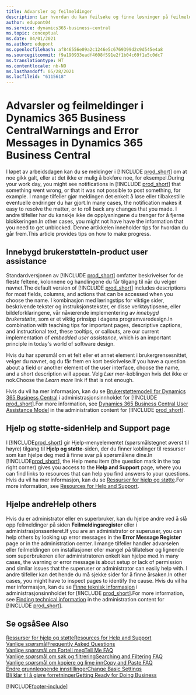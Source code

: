 ```yaml
---
title: Advarsler og feilmeldinger
description: Lær hvordan du kan feilsøke og finne løsninger på feilmeldinger når du arbeider i Business Central.
author: edupont04
ms.service: dynamics365-business-central
ms.topic: conceptual
ms.date: 04/01/2021
ms.author: edupont
ms.openlocfilehash: af846556e09a2c1246e5c6769399d2c9d545e4a8
ms.sourcegitcommit: f9a190933eadf4608f591e2f1b04c69f1e5c0dc7
ms.translationtype: HT
ms.contentlocale: nb-NO
ms.lasthandoff: 05/28/2021
ms.locfileid: "6115618"
---
```

# <a name="warnings-and-error-messages-in-dynamics-365-business-central"></a><span data-ttu-id="da9e1-103">Advarsler og feilmeldinger i Dynamics 365 Business Central</span><span class="sxs-lookup"><span data-stu-id="da9e1-103">Warnings and Error Messages in Dynamics 365 Business Central</span></span>

<span data-ttu-id="da9e1-104">I løpet av arbeidsdagen kan du se meldinger i [!INCLUDE [prod_short](includes/prod_short.md)] om at noe gikk galt, eller at det ikke er mulig å bokføre noe, for eksempel.</span><span class="sxs-lookup"><span data-stu-id="da9e1-104">During your work day, you might see notifications in [!INCLUDE [prod_short](includes/prod_short.md)] that something went wrong, or that it was not possible to post something, for example.</span></span> <span data-ttu-id="da9e1-105">I mange tilfeller gjør meldingen det enkelt å løse eller tilbakestille eventuelle endringer du har gjort.</span><span class="sxs-lookup"><span data-stu-id="da9e1-105">In many cases, the notification makes it easy to resolve the matter, or to roll back any changes that you made.</span></span> <span data-ttu-id="da9e1-106">I andre tilfeller har du kanskje ikke de opplysningene du trenger for å fjerne blokkeringen.</span><span class="sxs-lookup"><span data-stu-id="da9e1-106">In other cases, you might not have have the information that you need to get unblocked.</span></span> <span data-ttu-id="da9e1-107">Denne artikkelen inneholder tips for hvordan du går frem.</span><span class="sxs-lookup"><span data-stu-id="da9e1-107">This article provides tips on how to make progress.</span></span>  

## <a name="in-product-user-assistance"></a><span data-ttu-id="da9e1-108">Innebygd brukerstøtte</span><span class="sxs-lookup"><span data-stu-id="da9e1-108">In-product user assistance</span></span>

<span data-ttu-id="da9e1-109">Standardversjonen av [!INCLUDE [prod_short](includes/prod_short.md)] omfatter beskrivelser for de fleste feltene, kolonnene og handlingene du får tilgang til når du velger navnet.</span><span class="sxs-lookup"><span data-stu-id="da9e1-109">The default version of [!INCLUDE [prod_short](includes/prod_short.md)] includes descriptions for most fields, columns, and actions that can be accessed when you choose the name.</span></span> <span data-ttu-id="da9e1-110">I kombinasjon med læringstips for viktige sider, beskrivende tekster og instruksjonstekster, er disse verktøytipsene, eller bildeforklaringene, vår nåværende implementering av *innebygd brukerstøtte*, som er et viktig prinsipp i dagens programvaredesign.</span><span class="sxs-lookup"><span data-stu-id="da9e1-110">In combination with teaching tips for important pages, descriptive captions, and instructional text, these tooltips, or callouts, are our current implementation of *embedded user assistance*, which is an important principle in today's world of software design.</span></span>  

<span data-ttu-id="da9e1-111">Hvis du har spørsmål om et felt eller et annet element i brukergrensesnittet, velger du navnet, og du får frem en kort beskrivelse.</span><span class="sxs-lookup"><span data-stu-id="da9e1-111">If you have a question about a field or another element of the user interface, choose the name, and a short description will appear.</span></span> <span data-ttu-id="da9e1-112">Velg *Lær mer*-koblingen hvis det ikke er nok.</span><span class="sxs-lookup"><span data-stu-id="da9e1-112">Choose the *Learn more* link if that is not enough.</span></span>  

<span data-ttu-id="da9e1-113">Hvis du vil ha mer informasjon, kan du se [Brukerstøttemodell for Dynamics 365 Business Central](/dynamics365/business-central/dev-itpro/user-assistance) i administrasjonsinnholdet for [!INCLUDE [prod_short](includes/prod_short.md)].</span><span class="sxs-lookup"><span data-stu-id="da9e1-113">For more information, see [Dynamics 365 Business Central User Assistance Model](/dynamics365/business-central/dev-itpro/user-assistance) in the administration content for [!INCLUDE [prod_short](includes/prod_short.md)].</span></span>  

## <a name="help-and-support-page"></a><span data-ttu-id="da9e1-114">Hjelp og støtte-siden</span><span class="sxs-lookup"><span data-stu-id="da9e1-114">Help and Support page</span></span>

<span data-ttu-id="da9e1-115">I [!INCLUDE[prod_short](includes/prod_short.md)] gir Hjelp-menyelementet (spørsmålstegnet øverst til høyre) tilgang til **Hjelp og støtte**-siden, der du finner koblinger til ressurser som kan hjelpe deg med å finne svar på spørsmålene dine.</span><span class="sxs-lookup"><span data-stu-id="da9e1-115">In [!INCLUDE[prod_short](includes/prod_short.md)], the Help menu item (the question mark in the top right corner) gives you access to the **Help and Support** page, where you can find links to resources that can help you find answers to your questions.</span></span> <span data-ttu-id="da9e1-116">Hvis du vil ha mer informasjon, kan du se [Ressurser for hjelp og støtte](product-help-and-support.md).</span><span class="sxs-lookup"><span data-stu-id="da9e1-116">For more information, see [Resources for Help and Support](product-help-and-support.md).</span></span>  

## <a name="help-others"></a><span data-ttu-id="da9e1-117">Hjelpe andre</span><span class="sxs-lookup"><span data-stu-id="da9e1-117">Help others</span></span>

<span data-ttu-id="da9e1-118">Hvis du er administrator eller en superbruker, kan du hjelpe andre ved å slå opp feilmeldinger på siden **Feilmeldingsregister** eller i administrasjonssenteret.</span><span class="sxs-lookup"><span data-stu-id="da9e1-118">If you are an administrator or superuser, you can help others by looking up error messages in the **Error Message Register** page or in the administration center.</span></span> <span data-ttu-id="da9e1-119">I mange tilfeller handler advarselen eller feilmeldingen om installasjoner eller mangel på tillatelser og lignende som superbrukeren eller administratoren enkelt kan hjelpe med.</span><span class="sxs-lookup"><span data-stu-id="da9e1-119">In many cases, the warning or error message is about setup or lack of permission and similar issues that the superuser or administrator can easily help with.</span></span> <span data-ttu-id="da9e1-120">I andre tilfeller kan det hende du må sjekke sider for å finne årsaken.</span><span class="sxs-lookup"><span data-stu-id="da9e1-120">In other cases, you might have to inspect pages to identify the cause.</span></span> <span data-ttu-id="da9e1-121">Hvis du vil ha mer informasjon, kan du se [Finne teknisk informasjon](/dynamics365/business-central/dev-itpro/administration/manage-technical-support#finding-technical-information) i administrasjonsinnholdet for [!INCLUDE [prod_short](includes/prod_short.md)].</span><span class="sxs-lookup"><span data-stu-id="da9e1-121">For more information, see [Finding technical information](/dynamics365/business-central/dev-itpro/administration/manage-technical-support#finding-technical-information) in the administration content for [!INCLUDE [prod_short](includes/prod_short.md)].</span></span>  

## <a name="see-also"></a><span data-ttu-id="da9e1-122">Se også</span><span class="sxs-lookup"><span data-stu-id="da9e1-122">See Also</span></span>

[<span data-ttu-id="da9e1-123">Ressurser for hjelp og støtte</span><span class="sxs-lookup"><span data-stu-id="da9e1-123">Resources for Help and Support</span></span>](product-help-and-support.md)  
[<span data-ttu-id="da9e1-124">Vanlige spørsmål</span><span class="sxs-lookup"><span data-stu-id="da9e1-124">Frequently Asked Questions</span></span>](across-faq.yml)  
[<span data-ttu-id="da9e1-125">Vanlige spørsmål om Fortell meg</span><span class="sxs-lookup"><span data-stu-id="da9e1-125">Tell Me FAQ</span></span>](ui-search-faq.md)  
[<span data-ttu-id="da9e1-126">Vanlige spørsmål om søk og filtrering</span><span class="sxs-lookup"><span data-stu-id="da9e1-126">Searching and Filtering FAQ</span></span>](ui-search-filter-faq.yml)  
[<span data-ttu-id="da9e1-127">Vanlige spørsmål om kopiere og lime inn</span><span class="sxs-lookup"><span data-stu-id="da9e1-127">Copy and Paste FAQ</span></span>](faq-copy-paste.yml)  
[<span data-ttu-id="da9e1-128">Endre grunnleggende innstillinger</span><span class="sxs-lookup"><span data-stu-id="da9e1-128">Change Basic Settings</span></span>](ui-change-basic-settings.md)  
[<span data-ttu-id="da9e1-129">Bli klar til å gjøre forretninger</span><span class="sxs-lookup"><span data-stu-id="da9e1-129">Getting Ready for Doing Business</span></span>](ui-get-ready-business.md)  


[!INCLUDE[footer-include](includes/footer-banner.md)]